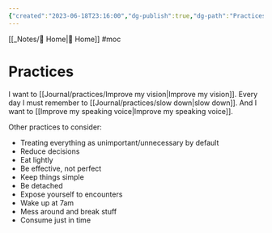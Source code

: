 ```yaml
---
{"created":"2023-06-18T23:16:00","dg-publish":true,"dg-path":"Practices MoC.md","permalink":"/practices-mo-c/","dgPassFrontmatter":true,"updated":"2024-12-21T15:05:21.270+01:00"}
---
```


[[_Notes/ Home\| Home]] #moc 
# Practices
I want to [[Journal/practices/Improve my vision\|Improve my vision]].
Every day I must remember to [[Journal/practices/slow down\|slow down]].
And I want to [[Improve my speaking voice\|Improve my speaking voice]].

Other practices to consider:
- Treating everything as unimportant/unnecessary by default
- Reduce decisions
- Eat lightly
- Be effective, not perfect
- Keep things simple
- Be detached
- Expose yourself to encounters
- Wake up at 7am
- Mess around and break stuff
- Consume just in time